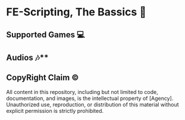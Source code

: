 # FE-Scripting, The Bassics 🌠

## Supported Games 💻


## Audios 🎶**


## CopyRight Claim ©

All content in this repository, including but not limited to code, documentation, and images, is the intellectual property of [Agency].
Unauthorized use, reproduction, or distribution of this material without explicit permission is strictly prohibited.
